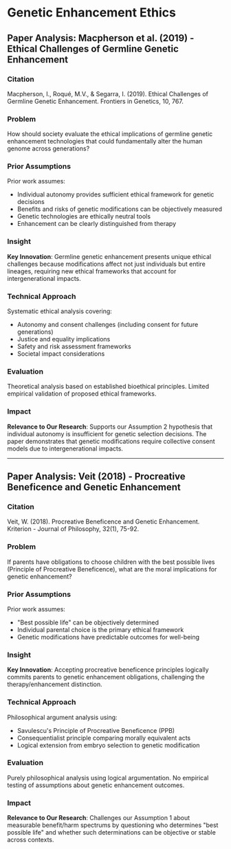 # Genetic Enhancement Ethics

## Paper Analysis: Macpherson et al. (2019) - Ethical Challenges of Germline Genetic Enhancement

### Citation
Macpherson, I., Roqué, M.V., & Segarra, I. (2019). Ethical Challenges of Germline Genetic Enhancement. Frontiers in Genetics, 10, 767.

### Problem
How should society evaluate the ethical implications of germline genetic enhancement technologies that could fundamentally alter the human genome across generations?

### Prior Assumptions
Prior work assumes:
- Individual autonomy provides sufficient ethical framework for genetic decisions
- Benefits and risks of genetic modifications can be objectively measured
- Genetic technologies are ethically neutral tools
- Enhancement can be clearly distinguished from therapy

### Insight
**Key Innovation**: Germline genetic enhancement presents unique ethical challenges because modifications affect not just individuals but entire lineages, requiring new ethical frameworks that account for intergenerational impacts.

### Technical Approach
Systematic ethical analysis covering:
- Autonomy and consent challenges (including consent for future generations)
- Justice and equality implications
- Safety and risk assessment frameworks
- Societal impact considerations

### Evaluation
Theoretical analysis based on established bioethical principles. Limited empirical validation of proposed ethical frameworks.

### Impact
**Relevance to Our Research**: Supports our Assumption 2 hypothesis that individual autonomy is insufficient for genetic selection decisions. The paper demonstrates that genetic modifications require collective consent models due to intergenerational impacts.

---

## Paper Analysis: Veit (2018) - Procreative Beneficence and Genetic Enhancement

### Citation
Veit, W. (2018). Procreative Beneficence and Genetic Enhancement. Kriterion - Journal of Philosophy, 32(1), 75-92.

### Problem
If parents have obligations to choose children with the best possible lives (Principle of Procreative Beneficence), what are the moral implications for genetic enhancement?

### Prior Assumptions
Prior work assumes:
- "Best possible life" can be objectively determined
- Individual parental choice is the primary ethical framework
- Genetic modifications have predictable outcomes for well-being

### Insight
**Key Innovation**: Accepting procreative beneficence principles logically commits parents to genetic enhancement obligations, challenging the therapy/enhancement distinction.

### Technical Approach
Philosophical argument analysis using:
- Savulescu's Principle of Procreative Beneficence (PPB)
- Consequentialist principle comparing morally equivalent acts
- Logical extension from embryo selection to genetic modification

### Evaluation
Purely philosophical analysis using logical argumentation. No empirical testing of assumptions about genetic enhancement outcomes.

### Impact
**Relevance to Our Research**: Challenges our Assumption 1 about measurable benefit/harm spectrums by questioning who determines "best possible life" and whether such determinations can be objective or stable across contexts.